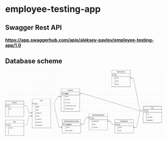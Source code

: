 # employee-testing-app

## Swagger Rest API
#### https://app.swaggerhub.com/apis/aleksey-pavlov/employee-testing-app/1.0

## Database scheme
![Screenshot](./docs/database-scheme.jpg)
